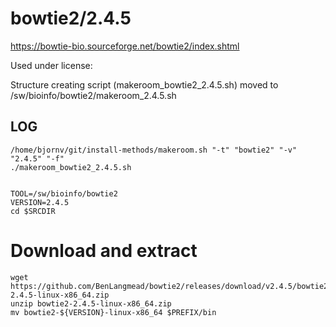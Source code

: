 bowtie2/2.4.5
==============

<https://bowtie-bio.sourceforge.net/bowtie2/index.shtml>

Used under license:



Structure creating script (makeroom_bowtie2_2.4.5.sh) moved to /sw/bioinfo/bowtie2/makeroom_2.4.5.sh

LOG
---

    /home/bjornv/git/install-methods/makeroom.sh "-t" "bowtie2" "-v" "2.4.5" "-f"
    ./makeroom_bowtie2_2.4.5.sh


    TOOL=/sw/bioinfo/bowtie2
    VERSION=2.4.5
    cd $SRCDIR

# Download and extract

    wget https://github.com/BenLangmead/bowtie2/releases/download/v2.4.5/bowtie2-2.4.5-linux-x86_64.zip
    unzip bowtie2-2.4.5-linux-x86_64.zip
    mv bowtie2-${VERSION}-linux-x86_64 $PREFIX/bin



